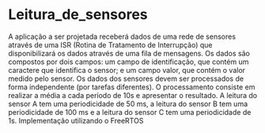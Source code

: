 # Leitura_de_sensores

A aplicação a ser projetada receberá dados de uma rede de sensores através de uma ISR (Rotina de Tratamento de Interrupção) que disponibilizará os dados através de uma fila de mensagens. Os dados são compostos por dois campos: um campo de identificação, que contém um caractere que identifica o sensor; e um campo valor, que contém o valor medido pelo sensor. Os dados dos sensores devem ser processados de forma independente (por tarefas diferentes). O processamento consiste em realizar a média a cada período de 10s e apresentar o resultado. A leitura do sensor A tem uma periodicidade de 50 ms, a leitura do sensor B tem uma periodicidade de 100 ms e  a leitura do sensor C tem uma periodicidade de 1s.
Implementação utilizando o FreeRTOS
